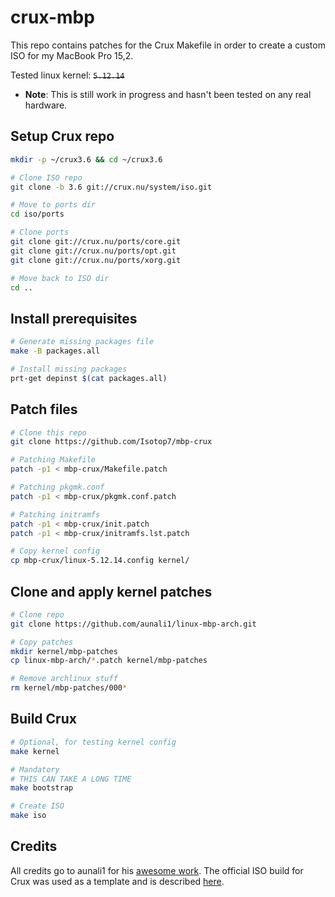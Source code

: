 # crux-mbp

This repo contains patches for the Crux Makefile in order to create a custom ISO for my MacBook Pro 15,2.

Tested linux kernel: ~~`5.12.14`~~
- **Note**: This is still work in progress and hasn't been tested on any real hardware.

## Setup Crux repo

```bash
mkdir -p ~/crux3.6 && cd ~/crux3.6

# Clone ISO repo
git clone -b 3.6 git://crux.nu/system/iso.git

# Move to ports dir
cd iso/ports

# Clone ports
git clone git://crux.nu/ports/core.git
git clone git://crux.nu/ports/opt.git
git clone git://crux.nu/ports/xorg.git

# Move back to ISO dir
cd ..
```

## Install prerequisites
```bash
# Generate missing packages file
make -B packages.all

# Install missing packages
prt-get depinst $(cat packages.all)
```

## Patch files

```bash
# Clone this repo
git clone https://github.com/Isotop7/mbp-crux

# Patching Makefile
patch -p1 < mbp-crux/Makefile.patch

# Patching pkgmk.conf
patch -p1 < mbp-crux/pkgmk.conf.patch

# Patching initramfs
patch -p1 < mbp-crux/init.patch
patch -p1 < mbp-crux/initramfs.lst.patch

# Copy kernel config
cp mbp-crux/linux-5.12.14.config kernel/
```

## Clone and apply kernel patches

```bash
# Clone repo
git clone https://github.com/aunali1/linux-mbp-arch.git

# Copy patches
mkdir kernel/mbp-patches
cp linux-mbp-arch/*.patch kernel/mbp-patches

# Remove archlinux stuff
rm kernel/mbp-patches/000*
```

## Build Crux

```bash
# Optional, for testing kernel config
make kernel

# Mandatory
# THIS CAN TAKE A LONG TIME
make bootstrap

# Create ISO
make iso
```

## Credits

All credits go to aunali1 for his [awesome work](https://github.com/aunali1/linux-mbp-arch).
The official ISO build for Crux was used as a template and is described [here](https://crux.nu/Wiki/OfficialISOBuildProcess).
